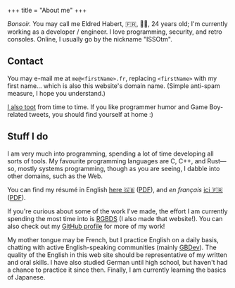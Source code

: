 +++
title = "About me"
+++

<p itemscope itemtype="https://schema.org/Person">
	<i>Bonsoir.</i> You may call me <span itemprop="givenName">Eldred</span> <span itemprop="familyName">Habert</span>, 🇫🇷, <span itemprop="gender" value="male">👨‍💻</span>, <span itemprop="birthDate" content="1998">24 years old</span>; I'm currently working as a developer / engineer.
	I love programming, security, and retro consoles. Online, I usually go by the nickname "ISSOtm".
</p>

<!-- more -->

## Contact

You may e-mail me at <code>me@&lt;firstName&gt;.fr</code>, replacing <code>&lt;firstName&gt;</code> with my first name... which is also this website's domain name.
(Simple anti-spam measure, I hope you understand.)

[I also toot](//social.treehouse.systems/@issotm) from time to time.
If you like programmer humor and Game Boy-related tweets, you should find yourself at home :)

## Stuff I do

I am very much into programming, spending a lot of time developing all sorts of tools.
My favourite programming languages are C, C++, and Rust—so, mostly systems programming, though as you are seeing, I dabble into other domains, such as the Web.

You can find my résumé in English [here 🇬🇧](/cv/en) ([PDF](/cv/en.pdf)), and *en français* [ici 🇫🇷](/cv/fr) ([PDF](/cv/fr.pdf)).

If you're curious about some of the work I've made, the effort I am currently spending the most time into is [RGBDS](//rgbds.gbdev.io) (I also made that website!).
You can also check out my [GitHub profile](//github.com/ISSOtm) for more of my work!

My mother tongue may be French, but I practice English on a daily basis, chatting with active English-speaking communities (mainly [GBDev](//gbdev.io)).
The quality of the English in this web site should be representative of my written and oral skills.
I have also studied German until high school, but haven't had a chance to practice it since then.
Finally, I am currently learning the basics of Japanese.
